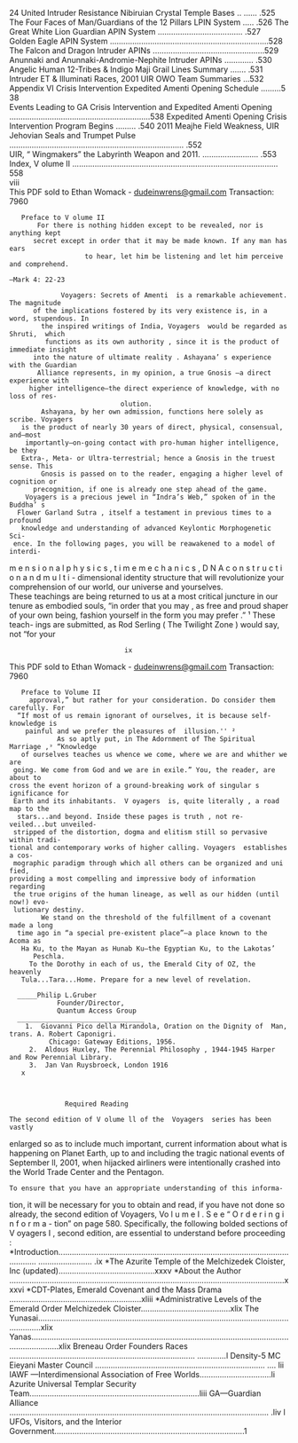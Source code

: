 24 United Intruder Resistance Nibiruian Crystal Temple Bases .. …... .525
                        The Four Faces of Man/Guardians of the 12 Pillars LPIN System ..... .526
                   The Great White Lion Guardian APIN System  ...................................... .527
                   Golden Eagle APIN System  .......................................................................528
                   The Falcon and Dragon Intruder APINs ..................................................529
                Anunnaki and Anunnaki-Andromie-Nephite Intruder APINs ............. .530
                   Angelic Human 12-Tribes & Indigo Maji Grail Lines Summary  ..….. .531
                   Intruder ET & Illuminati Races, 2001 UIR OWO Team Summaries ...532      
    Appendix VI Crisis Intervention Expedited Amenti Opening Schedule .........5 38      
                Events Leading to GA Crisis Intervention and 
                            Expedited Amenti Opening ...............................................................538
                   Expedited Amenti Opening Crisis Intervention Program Begins ......... .540
                   2011 Meajhe Field Weakness, UIR Jehovian Seals
                            and Trumpet Pulse .............................................................................. .552       
                   UIR, “ Wingmakers” the Labyrinth Weapon and 2011. ......................... .553
    Index, V olume II ............................................................................................ 558    
     viii      
This PDF sold to Ethan Womack - dudeinwrens@gmail.com  Transaction: 7960

                       
                                                               
                                              
                                                                                                                                                                                                             
                                                                       
       Preface to V olume II   
           For there is nothing hidden except to be revealed, nor is anything kept
          secret except in order that it may be made known. If any man has ears
                       to hear, let him be listening and let him perceive and comprehend.
                                                                                 —Mark 4: 22-23
             
                 Voyagers: Secrets of Amenti  is a remarkable achievement. The magnitude
          of the implications fostered by its very existence is, in a word, stupendous. In
            the inspired writings of India, Voyagers  would be regarded as Shruti,  which
             functions as its own authority , since it is the product of immediate insight
          into the nature of ultimate reality . Ashayana’ s experience with the Guardian
           Alliance represents, in my opinion, a true Gnosis —a direct experience with
         higher intelligence—the direct experience of knowledge, with no loss of res-     
                                olution.  
            Ashayana, by her own admission, functions here solely as scribe. Voyagers
       is the product of nearly 30 years of direct, physical, consensual, and—most
        importantly—on-going contact with pro-human higher intelligence, be they
       Extra-, Meta- or Ultra-terrestrial; hence a Gnosis in the truest sense. This
            Gnosis is passed on to the reader, engaging a higher level of cognition or             
          precognition, if one is already one step ahead of the game.
        Voyagers is a precious jewel in “Indra’s Web,” spoken of in the Buddha’ s
      Flower Garland Sutra , itself a testament in previous times to a profound
       knowledge and understanding of advanced Keylontic Morphogenetic Sci-                       
     ence. In the following pages, you will be reawakened to a model of interdi-
  m e n s i o n a l  p h y s i c s ,  t i m e  m e c h a n i c s ,  D N A  c o n s t r u c t i o n  a n d  m u l t i -
   dimensional identity structure that will revolutionize your comprehension of
     our world, our universe and yourselves.  
                          These teachings are being returned to us at a most critical juncture in our
                 tenure as embodied souls, “in order that you may , as free and proud shaper of
                your own being, fashion yourself in the form you may prefer .” ¹ These teach-
                   ings are submitted, as Rod Serling ( The Twilight Zone ) would say, not “for your                                                                                                                     
                         
                               
                                 ix
                      
  
   
This PDF sold to Ethan Womack - dudeinwrens@gmail.com  Transaction: 7960

  
   
       Preface to Volume II
         approval,” but rather for your consideration. Do consider them carefully. For
      “If most of us remain ignorant of ourselves, it is because self-knowledge is
        painful and we prefer the pleasures of  illusion.'' ² 
                As so aptly put, in The Adornment of The Spiritual Marriage ,ᵌ “Knowledge
       of ourselves teaches us whence we come, where we are and whither we are
     going. We come from God and we are in exile.” You, the reader, are about to
    cross the event horizon of a ground-breaking work of singular s ignificance for      
     Earth and its inhabitants.  V oyagers  is, quite literally , a road map to the
      stars...and beyond. Inside these pages is truth , not re-veiled...but unveiled-
     stripped of the distortion, dogma and elitism still so pervasive within tradi-
    tional and contemporary works of higher calling. Voyagers  establishes a cos-
     mographic paradigm through which all others can be organized and uni fied,
    providing a most compelling and impressive body of information regarding
     the true origins of the human lineage, as well as our hidden (until now!) evo-
     lutionary destiny.  
            We stand on the threshold of the fulfillment of a covenant made a long
      time ago in “a special pre-existent place”—a place known to the Acoma as
       Ha Ku, to the Mayan as Hunab Ku—the Egyptian Ku, to the Lakotas’
          Peschla.
         To the Dorothy in each of us, the Emerald City of OZ, the heavenly
       Tula...Tara...Home. Prepare for a new level of revelation.
                                                  
      _____Philip L.Gruber
                Founder/Director,
                Quantum Access Group
      ________________________________
        1.  Giovanni Pico della Mirandola, Oration on the Dignity of  Man, trans. A. Robert Caponigri.
              Chicago: Gateway Editions, 1956.
         2.  Aldous Huxley, The Perennial Philosophy , 1944-1945 Harper and Row Perennial Library.
         3.  Jan Van Ruysbroeck, London 1916
       x

                    
      
                  Required Reading
                  
    The second edition of V olume ll of the  Voyagers  series has been vastly
enlarged so as to include much important, current information about what is
happening on Planet Earth, up to and including the tragic national events of
September ll, 2001, when hijacked airliners were intentionally crashed into
the World Trade Center and the Pentagon.  
                          
    To ensure that you have an appropriate understanding of this informa-
tion, it will be necessary for you to obtain and read, if you have not done so
already, the second edition of       Voyagers, Vo l u m e  I .  S e e  “ O r d e r i n g    i n f o r m a -
tion” on page 580. Specifically, the following bolded  sections of  V oyagers  I ,
second edition, are essential  to understand before proceeding : 
 *Introduction................................................................................................................... ........................ .ix 
 *The Azurite Temple of the Melchizedek Cloister, Inc (updated)...........................................xxxv
 *About the Author ...........................................................................................................................xxxvi
 *CDT-Plates, Emerald Covenant and the Mass Drama ...........................................................xliii
 *Administrative Levels of the Emerald Order Melchizedek Cloister........................................xlix
               The Yunasai..............................................................................................................................xlix
                Yanas.........................................................................................................................................xlix
               Breneau Order Founders Races ................................................................................... .............l
               Density-5 MC Eieyani Master Council ............................................................................ .... lii
               IAWF —Interdimensional Association of Free Worlds................................li
               Azurite Universal Templar Security Team............................................................................liii
               GA—Guardian Alliance .................................................................................................................... .liv 
l UFOs, Visitors, and the Interior Government.....................................................................................1